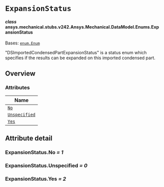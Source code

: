 # `ExpansionStatus`



#### *class* ansys.mechanical.stubs.v242.Ansys.Mechanical.DataModel.Enums.ExpansionStatus

Bases: [`enum.Enum`](https://docs.python.org/3/library/enum.html#enum.Enum)

"DSImportedCondensedPartExpansionStatus" is a status enum which specifies if the results can be expanded on this imported condensed part.

<!-- !! processed by numpydoc !! -->

<a id="overview"></a>

## Overview

### Attributes

| Name |
| ----------------------------------------------- |
| [`No`](#ExpansionStatus.No) |
| [`Unspecified`](#ExpansionStatus.Unspecified) |
| [`Yes`](#ExpansionStatus.Yes) |

<a id="attribute-detail"></a>

## Attribute detail

<a id="ExpansionStatus.No"></a>

### ExpansionStatus.No *= 1*

<a id="ExpansionStatus.Unspecified"></a>

### ExpansionStatus.Unspecified *= 0*

<a id="ExpansionStatus.Yes"></a>

### ExpansionStatus.Yes *= 2*


